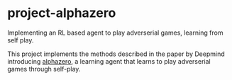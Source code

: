 # project-alphazero

Implementing an RL based agent to play adverserial games, learning from self play.

This project implements the methods described in the paper by Deepmind introducing [alphazero](https://arxiv.org/abs/1712.01815v1), a learning agent that learns to play adverserial games through self-play.
